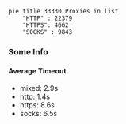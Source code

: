 
```mermaid
pie title 33330 Proxies in list
    "HTTP" : 22379
    "HTTPS": 4662
    "SOCKS" : 9843
```

### Some Info
#### Average Timeout

- mixed: 2.9s
- http: 1.4s
- https: 8.6s
- socks: 6.5s